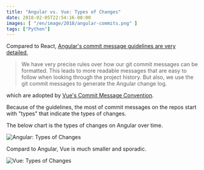 ```yaml
---
title: "Angular vs. Vue: Types of Changes"
date: 2018-02-05T22:54:16-08:00
images: [ "/en/image/2018/angular-commits.png" ]
tags: ["Python"]
---
```


Compared to React, [Angular's commit message guidelines are very detailed](https://github.com/angular/angular/blob/master/CONTRIBUTING.md#-commit-message-guidelines), 

> We have very precise rules over how our git commit messages can be formatted. This leads to more readable messages that are easy to follow when looking through the project history. But also, we use the git commit messages to generate the Angular change log.

which are adopted by [Vue's Commit Message Convention](https://github.com/vuejs/vue/blob/dev/.github/COMMIT_CONVENTION.md).

Because of the guidelines, the most of commit messages on the repos start with "types" that indicate the types of changes.

The below chart is the types of changes on Angular over time.

<div class="fig"><img alt="Angular: Types of Changes"src="/image/2018/angular-commits.png" srcset="/image/2018/angular-commits-2x.png 2x"/></div>

Compard to Angular, Vue is much smaller and sporadic.

<div class="fig"><img alt="Vue: Types of Changes"src="/image/2018/vue-commits.png" srcset="/image/2018/vue-commits-2x.png 2x"/></div>
